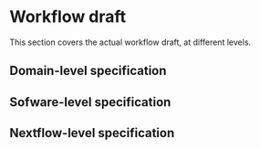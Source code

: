 # Workflow draft

This section covers the actual workflow draft, at different levels. 

## Domain-level specification

## Sofware-level specification

## Nextflow-level specification